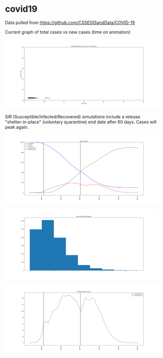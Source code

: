 # covid19

Data pulled from https://github.com/CSSEGISandData/COVID-19

Current graph of total cases vs new cases (time on animation)

![animated total vs daily reported cases of COVID-19](https://github.com/UBERCRUZER/covid19/blob/master/animated.gif?raw=true)

SIR (Susceptible/Infected/Recovered) simulations include a release "shelter-in-place" (voluntary quarantine) end date after 60 days. Cases will peak again.

![SIR plot with 60 day "shelter-in-place" ending date](https://raw.githubusercontent.com/UBERCRUZER/covid19/master/simPlots/SIR.png)


![New case plot with 60 day "shelter-in-place" ending date](https://raw.githubusercontent.com/UBERCRUZER/covid19/master/simPlots/infectionHist.png)


![Histogram of people infected from one infected individual](https://raw.githubusercontent.com/UBERCRUZER/covid19/master/simPlots/new.png)
